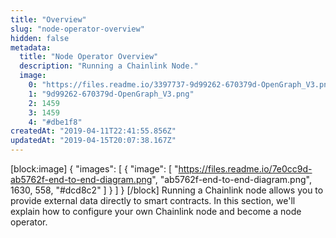```yaml
---
title: "Overview"
slug: "node-operator-overview"
hidden: false
metadata: 
  title: "Node Operator Overview"
  description: "Running a Chainlink Node."
  image: 
    0: "https://files.readme.io/3397737-9d99262-670379d-OpenGraph_V3.png"
    1: "9d99262-670379d-OpenGraph_V3.png"
    2: 1459
    3: 1459
    4: "#dbe1f8"
createdAt: "2019-04-11T22:41:55.856Z"
updatedAt: "2019-04-15T20:07:38.167Z"
---
```

[block:image]
{
  "images": [
    {
      "image": [
        "https://files.readme.io/7e0cc9d-ab5762f-end-to-end-diagram.png",
        "ab5762f-end-to-end-diagram.png",
        1630,
        558,
        "#dcd8c2"
      ]
    }
  ]
}
[/block]
Running a Chainlink node allows you to provide external data directly to smart contracts. In this section, we'll explain how to configure your own Chainlink node and become a node operator.
